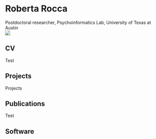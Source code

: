 # Roberta Rocca
Postdoctoral researcher, Psychoinformatics Lab, University of Texas at Austin
<img src="github.com/rbroc/rbroc.github.io/profile.jpg" style="display: block; margin: auto;" />

## CV

Test

## Projects

Projects

## Publications

Test

## Software
